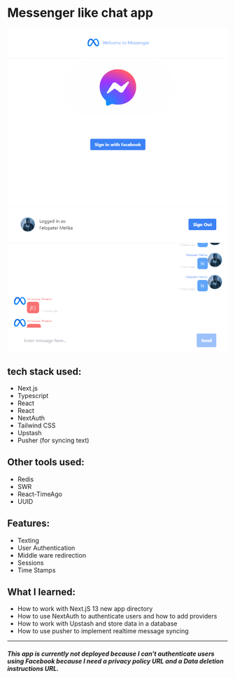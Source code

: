 # Messenger like chat app
![Alt text](./assets/img_1.png)
![Alt text](./assets/img.png)

## tech stack used:
- Next.js
- Typescript
- React
- React
- NextAuth
- Tailwind CSS
- Upstash
- Pusher (for syncing text)
## Other tools used:
- Redis
- SWR
- React-TimeAgo
- UUID
## Features:
- Texting
- User Authentication
- Middle ware redirection
- Sessions
- Time Stamps
## What I learned:
- How to work with Next.jS 13 new app directory
- How to use NextAuth to authenticate users and how to add providers
- How to work with Upstash and store data in a database
- How to use pusher to implement realtime message syncing
***
##### This app is currently not deployed because I can't authenticate users using Facebook because I need a privacy policy URL and a Data deletion instructions URL.